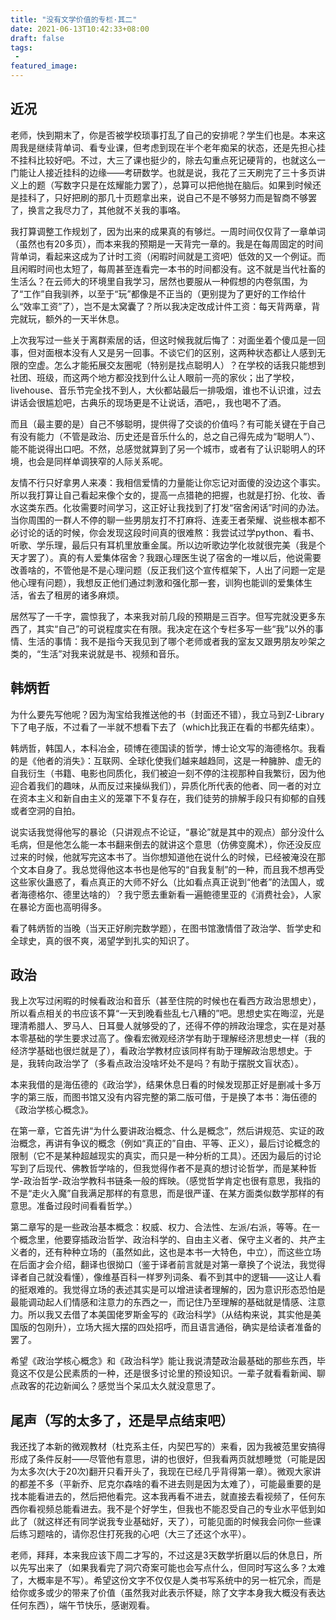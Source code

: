 ```yaml
---
title: "没有文学价值的专栏·其二"
date: 2021-06-13T10:42:33+08:00
draft: false
tags:
 - 
featured_image:
---
```

## 近况
老师，快到期末了，你是否被学校琐事打乱了自己的安排呢？学生们也是。本来这周我是继续背单词、看专业课，但考虑到现在半个老年痴呆的状态，还是先担心挂不挂科比较好吧。不过，大三了课也挺少的，除去勾重点死记硬背的，也就这么一门能让人接近挂科的边缘——考研数学。也就是说，我花了三天刷完了三十多页讲义上的题（写数字只是在炫耀能力罢了），总算可以把他抛在脑后。如果到时候还是挂科了，只好把刷的那几十页题拿出来，说自己不是不够努力而是智商不够罢了，换言之我尽力了，其他就不关我的事咯。

我打算调整工作规划了，因为出来的成果真的有够烂。一周时间仅仅背了一章单词（虽然也有20多页），而本来我的预期是一天背完一章的。我是在每周固定的时间背单词，看起来这成为了计时工资（闲暇时间就是工资吧）低效的又一个例证。而且闲暇时间也太短了，每周甚至连看完一本书的时间都没有。这不就是当代社畜的生活么？在云师大的环境里自我学习，居然也要服从一种假想的内卷氛围，为了“工作”自我驯养，以至于“玩”都像是不正当的（更别提为了更好的工作给什么“效率工资”了），岂不是太窝囊了？所以我决定改成计件工资：每天背两章，背完就玩，额外的一天半休息。

上次我写过一些关于离群索居的话，但这时候我就后悔了：对面坐着个傻瓜是一回事，但对面根本没有人又是另一回事。不谈它们的区别，这两种状态都让人感到无限的空虚。怎么才能拓展交友圈呢（特别是找点聪明人）？在学校的话我只能想到社团、班级，而这两个地方都没找到什么让人眼前一亮的家伙；出了学校，livehouse、音乐节完全找不到人，大伙都站最后一排吸烟，谁也不认识谁，过去讲话会很尴尬吧，古典乐的现场更是不让说话，酒吧，，我也喝不了酒。

而且（最主要的是）自己不够聪明，提供得了交谈的价值吗？有可能关键在于自己有没有能力（不管是政治、历史还是音乐什么的，总之自己得先成为“聪明人”）、能不能说得出口吧。不然，总感觉就算到了另一个城市，或者有了认识聪明人的环境，也会是同样单调狭窄的人际关系呢。

友情不行只好拿男人来凑：我相信爱情的力量能让你忘记对面傻的没边这个事实。所以我打算让自己看起来像个女的，提高一点猎艳的把握，也就是打扮、化妆、香水这类东西。化妆需要时间学习，这正好让我找到了打发“宿舍闲话”时间的办法。当你周围的一群人不停的聊一些男朋友打不打麻将、连麦王者荣耀、说些根本都不必讨论的话的时候，你会发现这段时间真的很难熬：我尝试过学python、看书、听歌、学乐理，最后只有耳机里放重金属。所以边听歌边学化妆就很完美（我是个天才罢了）。真的有人爱集体宿舍？我跟心理医生说了宿舍的一堆以后，他说需要改善啥的，不管他是不是心理问题（反正我们这个宣传框架下，人出了问题一定是他心理有问题），我想反正他们通过刺激和强化那一套，训狗也能训的爱集体生活，省去了租房的诸多麻烦。

居然写了一千字，震惊我了，本来我对前几段的预期是三百字。但写完就没更多东西了，其实“自己”的可说程度实在有限。我决定在这个专栏多写一些“我”以外的事情、生活的事情：我不是指今天我见到了哪个老师或者我的室友又跟男朋友吵架之类的，“生活”对我来说就是书、视频和音乐。
## 韩炳哲
为什么要先写他呢？因为淘宝给我推送他的书（封面还不错），我立马到Z-Library下了电子版，不过看了一半就不想看下去了（which比我正在看的书都先结束）。

韩炳哲，韩国人，本科冶金，硕博在德国读的哲学，博士论文写的海德格尔。我看的是《他者的消失》：互联网、全球化使我们越来越趋同，这是一种臃肿、虚无的自我衍生（书籍、电影也同质化，我们被迫一刻不停的注视那种自我繁衍，因为他迎合着我们的趣味，从而反过来操纵我们），异质化所代表的他者、同一者的对立在资本主义和新自由主义的笼罩下不复存在，我们徒劳的排解手段只有抑郁的自残或者空洞的自拍。

说实话我觉得他写的暴论（只讲观点不论证，“暴论”就是其中的观点）部分没什么毛病，但是他怎么能一本书翻来倒去的就讲这个意思（仿佛变魔术），你还没反应过来的时候，他就写完这本书了。当你想知道他在说什么的时候，已经被淹没在那个文本自身了。我总觉得他这本书也是他写的“自我复制”的一种，而且我不想再受这些家伙蛊惑了，看点真正的大师不好么（比如看点真正说到“他者”的法国人，或者海德格尔、德里达啥的）？我宁愿去重新看一遍鲍德里亚的《消费社会》，人家在暴论方面也高明得多。

看了韩炳哲的当晚（当天正好刷完数学题），在图书馆激情借了政治学、哲学史和全球史，真的很不爽，渴望学到扎实的知识了。
## 政治
我上次写过闲暇的时候看政治和音乐（甚至住院的时候也在看西方政治思想史），所以看点相关的书应该不算“一天到晚看些乱七八糟的”吧。思想史实在晦涩，光是理清希腊人、罗马人、日耳曼人就够受的了，还得不停的辨政治理念，实在是对基本零基础的学生要求过高了。像看宏微观经济学有助于理解经济思想史一样（我的经济学基础也很烂就是了），看政治学教材应该同样有助于理解政治思想史。于是，我转向政治学了（多看点政治没啥坏处不是吗？有助于摆脱文盲状态）。

本来我借的是海伍德的《政治学》，结果休息日看的时候发现那正好是删减十多万字的第三版，而图书馆又没有内容完整的第二版可借，于是换了本书：海伍德的《政治学核心概念》。

在第一章，它首先讲“为什么要讲政治概念、什么是概念”，然后讲规范、实证的政治概念，再讲有争议的概念（例如“真正的”自由、平等、正义），最后讨论概念的限制（它不是某种超越现实的真实，而只是一种分析的工具）。还因为最后的讨论写到了后现代、佛教哲学啥的，但我觉得作者不是真的想讨论哲学，而是某种哲学-政治哲学-政治学教科书链条一般的辉映。（感觉哲学肯定也很有意思，我指的不是“走火入魔”自我满足那样的有意思，而是很严谨、在某方面类似数学那样的有意思。准备过段时间看看哲学。）

第二章写的是一些政治基本概念：权威、权力、合法性、左派/右派，等等。在一个概念里，他要穿插政治哲学、政治科学的、自由主义者、保守主义者的、共产主义者的，还有种种立场的（虽然如此，这也是本书一大特色，中立），而这些立场在后面才会介绍，翻译也很拗口（鉴于译者前言就是对第一章换了个说法，我觉得译者自己就没看懂），像维基百科一样罗列词条、看不到其中的逻辑——这让人看的挺艰难的。我觉得立场的表述其实是可以增进读者理解的，因为意识形态恐怕是最能调动起人们情感和注意力的东西之一，而记住乃至理解的基础就是情感、注意力。所以我又去借了本美国佬罗斯金写的《政治科学》（从结构来说，其实他是美国版的包刚升），立场大摇大摆的四处招呼，而且语言通俗，确实是给读者准备的罢了。

希望《政治学核心概念》和《政治科学》能让我说清楚政治最基础的那些东西，毕竟这不仅是公民素质的一种，还是很多讨论里的预设知识。一辈子就看看新闻、聊点政客的花边新闻么？感觉当个呆瓜太久就没意思了。
## 尾声（写的太多了，还是早点结束吧）
我还找了本新的微观教材（杜克系主任，内契巴写的）来看，因为我被范里安搞得形成了条件反射——尽管他有意思，讲的也很好，但我看两页就想睡觉（可能是因为太多次(大于20次)翻开只看开头了，我现在已经几乎背得第一章）。微观大家讲的都差不多（平新乔、尼克尔森啥的看不进去则是因为太难了），可能最重要的是找本能看进去的，然后把他看完。这本我再看不进去，就直接去看视频了，任何东西你看视频总能看进去。我不是个好学生，但我也不能忍受自己的专业水平低到如此了（就这样还有同学说我专业基础好，天了），可能见面的时候我会问你一些课后练习题啥的，请你忍住打死我的心吧（大三了还这个水平）。

老师，拜拜，本来我应该下周二才写的，不过这是3天数学折磨以后的休息日，所以先写出来了（如果我看完了洞穴奇案可能也会写点什么，但同时写这么多？太难了，大概率是不写）。希望这份文字不仅仅是人类书写系统中的另一桩冗余，而是给你或多或少的带来了价值（虽然我对此表示怀疑，除了文字本身我大概没有表达任何东西），端午节快乐，感谢观看。